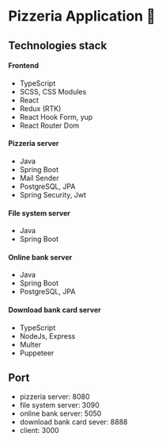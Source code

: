 # Pizzeria Application 🍕

## Technologies stack 

#### Frontend
* TypeScript
* SCSS, CSS Modules
* React
* Redux (RTK)
* React Hook Form, yup
* React Router Dom

#### Pizzeria server
* Java
* Spring Boot
* Mail Sender
* PostgreSQL, JPA
* Spring Security, Jwt

#### File system server
* Java
* Spring Boot

#### Online bank server
* Java
* Spring Boot
* PostgreSQL, JPA

#### Download bank card server
* TypeScript
* NodeJs, Express
* Multer
* Puppeteer

## Port
* pizzeria server: 8080
* file system server: 3090
* online bank server: 5050
* download bank card sever: 8888
* client: 3000
